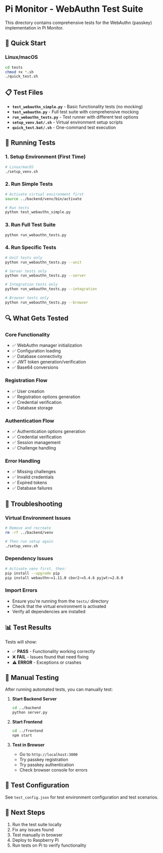 # Pi Monitor - WebAuthn Test Suite

This directory contains comprehensive tests for the WebAuthn (passkey) implementation in Pi Monitor.

## 🚀 Quick Start

### Linux/macOS
```bash
cd tests
chmod +x *.sh
./quick_test.sh
```

## 📋 Test Files

- **`test_webauthn_simple.py`** - Basic functionality tests (no mocking)
- **`test_webauthn.py`** - Full test suite with comprehensive mocking
- **`run_webauthn_tests.py`** - Test runner with different test options
- **`setup_venv.bat/.sh`** - Virtual environment setup scripts
- **`quick_test.bat/.sh`** - One-command test execution

## 🧪 Running Tests

### 1. Setup Environment (First Time)
```bash
# Linux/macOS
./setup_venv.sh
```

### 2. Run Simple Tests
```bash
# Activate virtual environment first
source ../backend/venv/bin/activate

# Run tests
python test_webauthn_simple.py
```

### 3. Run Full Test Suite
```bash
python run_webauthn_tests.py
```

### 4. Run Specific Tests
```bash
# Unit tests only
python run_webauthn_tests.py --unit

# Server tests only
python run_webauthn_tests.py --server

# Integration tests only
python run_webauthn_tests.py --integration

# Browser tests only
python run_webauthn_tests.py --browser
```

## 🔍 What Gets Tested

### Core Functionality
- ✅ WebAuthn manager initialization
- ✅ Configuration loading
- ✅ Database connectivity
- ✅ JWT token generation/verification
- ✅ Base64 conversions

### Registration Flow
- ✅ User creation
- ✅ Registration options generation
- ✅ Credential verification
- ✅ Database storage

### Authentication Flow
- ✅ Authentication options generation
- ✅ Credential verification
- ✅ Session management
- ✅ Challenge handling

### Error Handling
- ✅ Missing challenges
- ✅ Invalid credentials
- ✅ Expired tokens
- ✅ Database failures

## 🐛 Troubleshooting

### Virtual Environment Issues
```bash
# Remove and recreate
rm -rf ../backend/venv

# Then run setup again
./setup_venv.sh
```

### Dependency Issues
```bash
# Activate venv first, then:
pip install --upgrade pip
pip install webauthn>=1.11.0 cbor2>=5.4.6 pyjwt>=2.8.0
```

### Import Errors
- Ensure you're running from the `tests/` directory
- Check that the virtual environment is activated
- Verify all dependencies are installed

## 📊 Test Results

Tests will show:
- ✅ **PASS** - Functionality working correctly
- ❌ **FAIL** - Issues found that need fixing
- ⚠️ **ERROR** - Exceptions or crashes

## 🔧 Manual Testing

After running automated tests, you can manually test:

1. **Start Backend Server**
   ```bash
   cd ../backend
   python server.py
   ```

2. **Start Frontend**
   ```bash
   cd ../frontend
   npm start
   ```

3. **Test in Browser**
   - Go to `http://localhost:3000`
   - Try passkey registration
   - Try passkey authentication
   - Check browser console for errors

## 📝 Test Configuration

See `test_config.json` for test environment configuration and test scenarios.

## 🎯 Next Steps

1. Run the test suite locally
2. Fix any issues found
3. Test manually in browser
4. Deploy to Raspberry Pi
5. Run tests on Pi to verify functionality
